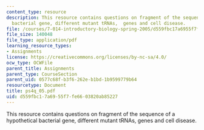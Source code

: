 ```yaml
---
content_type: resource
description: This resource contains questions on fragment of the sequence of a hypothetical
  bacterial gene, different mutant tRNAs,  genes and cell disease.
file: /courses/7-014-introductory-biology-spring-2005/d559fbc17a6955f7fe6603820ab85227_ps4q_05.pdf
file_size: 140048
file_type: application/pdf
learning_resource_types:
- Assignments
license: https://creativecommons.org/licenses/by-nc-sa/4.0/
ocw_type: OCWFile
parent_title: Assignments
parent_type: CourseSection
parent_uid: 0577c68f-b3f6-262e-b1bd-1b9599779b64
resourcetype: Document
title: ps4q_05.pdf
uid: d559fbc1-7a69-55f7-fe66-03820ab85227
---
```

This resource contains questions on fragment of the sequence of a hypothetical bacterial gene, different mutant tRNAs,  genes and cell disease.